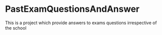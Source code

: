 # PastExamQuestionsAndAnswer
This is a project which provide answers to exams questions irrespective of the school
